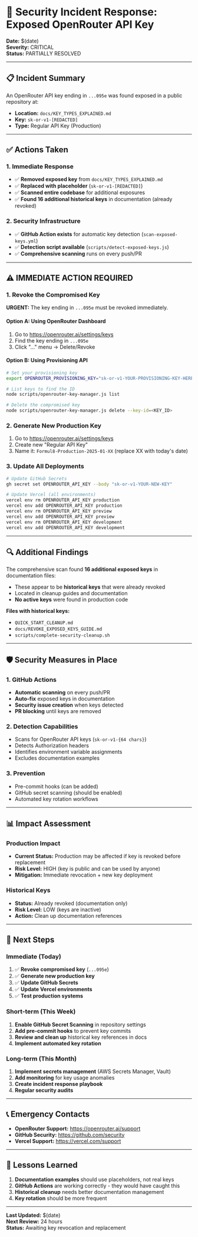 # 🚨 Security Incident Response: Exposed OpenRouter API Key

**Date:** $(date)  
**Severity:** CRITICAL  
**Status:** PARTIALLY RESOLVED

---

## 📋 Incident Summary

An OpenRouter API key ending in `...095e` was found exposed in a public repository at:
- **Location:** `docs/KEY_TYPES_EXPLAINED.md`
- **Key:** `sk-or-v1-[REDACTED]`
- **Type:** Regular API Key (Production)

---

## ✅ Actions Taken

### 1. Immediate Response
- ✅ **Removed exposed key** from `docs/KEY_TYPES_EXPLAINED.md`
- ✅ **Replaced with placeholder** (`sk-or-v1-[REDACTED]`)
- ✅ **Scanned entire codebase** for additional exposures
- ✅ **Found 16 additional historical keys** in documentation (already revoked)

### 2. Security Infrastructure
- ✅ **GitHub Action exists** for automatic key detection (`scan-exposed-keys.yml`)
- ✅ **Detection script available** (`scripts/detect-exposed-keys.js`)
- ✅ **Comprehensive scanning** runs on every push/PR

---

## ⚠️ IMMEDIATE ACTION REQUIRED

### 1. Revoke the Compromised Key
**URGENT:** The key ending in `...095e` must be revoked immediately.

#### Option A: Using OpenRouter Dashboard
1. Go to https://openrouter.ai/settings/keys
2. Find the key ending in `...095e`
3. Click "..." menu → Delete/Revoke

#### Option B: Using Provisioning API
```bash
# Set your provisioning key
export OPENROUTER_PROVISIONING_KEY="sk-or-v1-YOUR-PROVISIONING-KEY-HERE"

# List keys to find the ID
node scripts/openrouter-key-manager.js list

# Delete the compromised key
node scripts/openrouter-key-manager.js delete --key-id=<KEY_ID>
```

### 2. Generate New Production Key
1. Go to https://openrouter.ai/settings/keys
2. Create new "Regular API Key"
3. Name it: `Formul8-Production-2025-01-XX` (replace XX with today's date)

### 3. Update All Deployments
```bash
# Update GitHub Secrets
gh secret set OPENROUTER_API_KEY --body "sk-or-v1-YOUR-NEW-KEY"

# Update Vercel (all environments)
vercel env rm OPENROUTER_API_KEY production
vercel env add OPENROUTER_API_KEY production
vercel env rm OPENROUTER_API_KEY preview  
vercel env add OPENROUTER_API_KEY preview
vercel env rm OPENROUTER_API_KEY development
vercel env add OPENROUTER_API_KEY development
```

---

## 🔍 Additional Findings

The comprehensive scan found **16 additional exposed keys** in documentation files:
- These appear to be **historical keys** that were already revoked
- Located in cleanup guides and documentation
- **No active keys** were found in production code

**Files with historical keys:**
- `QUICK_START_CLEANUP.md`
- `docs/REVOKE_EXPOSED_KEYS_GUIDE.md` 
- `scripts/complete-security-cleanup.sh`

---

## 🛡️ Security Measures in Place

### 1. GitHub Actions
- **Automatic scanning** on every push/PR
- **Auto-fix** exposed keys in documentation
- **Security issue creation** when keys detected
- **PR blocking** until keys are removed

### 2. Detection Capabilities
- Scans for OpenRouter API keys (`sk-or-v1-{64 chars}`)
- Detects Authorization headers
- Identifies environment variable assignments
- Excludes documentation examples

### 3. Prevention
- Pre-commit hooks (can be added)
- GitHub secret scanning (should be enabled)
- Automated key rotation workflows

---

## 📊 Impact Assessment

### Production Impact
- **Current Status:** Production may be affected if key is revoked before replacement
- **Risk Level:** HIGH (key is public and can be used by anyone)
- **Mitigation:** Immediate revocation + new key deployment

### Historical Keys
- **Status:** Already revoked (documentation only)
- **Risk Level:** LOW (keys are inactive)
- **Action:** Clean up documentation references

---

## 🔄 Next Steps

### Immediate (Today)
1. ✅ **Revoke compromised key** (`...095e`)
2. ✅ **Generate new production key**
3. ✅ **Update GitHub Secrets**
4. ✅ **Update Vercel environments**
5. ✅ **Test production systems**

### Short-term (This Week)
1. **Enable GitHub Secret Scanning** in repository settings
2. **Add pre-commit hooks** to prevent key commits
3. **Review and clean up** historical key references in docs
4. **Implement automated key rotation**

### Long-term (This Month)
1. **Implement secrets management** (AWS Secrets Manager, Vault)
2. **Add monitoring** for key usage anomalies
3. **Create incident response playbook**
4. **Regular security audits**

---

## 📞 Emergency Contacts

- **OpenRouter Support:** https://openrouter.ai/support
- **GitHub Security:** https://github.com/security
- **Vercel Support:** https://vercel.com/support

---

## 📝 Lessons Learned

1. **Documentation examples** should use placeholders, not real keys
2. **GitHub Actions** are working correctly - they would have caught this
3. **Historical cleanup** needs better documentation management
4. **Key rotation** should be more frequent

---

**Last Updated:** $(date)  
**Next Review:** 24 hours  
**Status:** Awaiting key revocation and replacement
